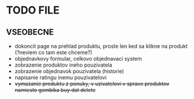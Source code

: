 # TODO FILE

## VSEOBECNE

- dokoncit page na prehlad produktu, proste len ked sa klikne na produkt (?neviem co tam este chceme?)
- objednavkovy formular, celkovo objednavaci system
- zobrazenie produktov ineho pouzivatela
- zobrazenie objednavok pouzivatela (historie)
- napisanie ratingu inemu pouzivatelovi
- ~~vymazanie produktu z ponuky, v uzivatelovi v sprave produktov namiesto gombika buy dat delete~~

